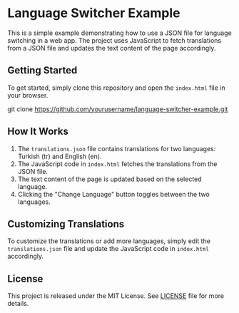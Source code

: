 # Language Switcher Example

This is a simple example demonstrating how to use a JSON file for language switching in a web app. The project uses JavaScript to fetch translations from a JSON file and updates the text content of the page accordingly.

## Getting Started

To get started, simply clone this repository and open the `index.html` file in your browser.

git clone https://github.com/yourusername/language-switcher-example.git

## How It Works

1. The `translations.json` file contains translations for two languages: Turkish (tr) and English (en).
2. The JavaScript code in `index.html` fetches the translations from the JSON file.
3. The text content of the page is updated based on the selected language.
4. Clicking the "Change Language" button toggles between the two languages.

## Customizing Translations

To customize the translations or add more languages, simply edit the `translations.json` file and update the JavaScript code in `index.html` accordingly.

## License

This project is released under the MIT License. See [LICENSE](LICENSE) file for more details.
